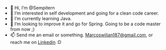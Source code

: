 - 👋 Hi, I’m @Sempitern
- 👀 I’m interested in self development and going for a clean code career.
- 🌱 I’m currently learning Java.
- 💞️ I’m looking to improve it and go for Spring. Going to be a code master from now ;)
- 📫 Send me an email or something. Marcoswilian187@gmail.com, or reach me on <a href="https://www.linkedin.com/in/Marcoswq" target="_blank">Linkedin</a> :D
<!---
Sempitern/Sempitern is a ✨ special ✨ repository because its `README.md` (this file) appears on your GitHub profile.
You can click the Preview link to take a look at your changes.
--->
